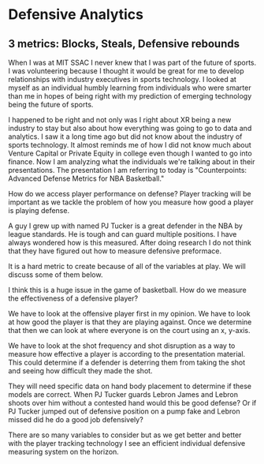 # Defensive Analytics 

## 3 metrics: Blocks, Steals, Defensive rebounds

When I was at MIT SSAC I never knew that I was part of the future of sports.  I was volunteering because I thought it would be great for me to develop relationships with industry executives in sports technology.  I looked at myself as an individual humbly learning from individuals who were smarter than me in hopes of being right with my prediction of emerging technology being the future of sports.  

I happened to be right and not only was I right about XR being a new industry to stay but also about how everything was going to go to data and analytics.  I saw it a long time ago but did not know about the industry of sports technology.  It almost reminds me of how I did not know much about Venture Capital or Private Equity in college even though I wanted to go into finance.  Now I am analyzing what the individuals we're talking about in their presentations. The presentation I am referring to today is "Counterpoints: Advanced Defense Metrics for NBA Basketball."

How do we access player performance on defense?  Player tracking will be important as we tackle the problem of how you measure how good a player is playing defense.

A guy I grew up with named PJ Tucker is a great defender in the NBA by league standards.  He is tough and can guard multiple positions.  I have always wondered how is this measured. After doing research I do not think that they have figured out how to measure defensive preformace.

It is a hard metric to create because of all of the variables at play.  We will discuss some of them below.

I think this is a huge issue in the game of basketball.  How do we measure the effectiveness of a defensive player? 

We have to look at the offensive player first in my opinion.  We have to look at how good the player is that they are playing against.  Once we determine that then we can look at where everyone is on the court using an x, y-axis.  

We have to look at the shot frequency and shot disruption as a way to measure how effective a player is according to the presentation material.  This could determine if a defender is deterring them from taking the shot and seeing how difficult they made the shot.  

They will need specific data on hand body placement to determine if these models are correct.  When PJ Tucker guards Lebron James and Lebron shoots over him without a contested hand would this be good defense?  Or if PJ Tucker jumped out of defensive position on a pump fake and Lebron missed did he do a good job defensively?   

There are so many variables to consider but as we get better and better with the player tracking technology I see an efficient individual defensive measuring system on the horizon. 

